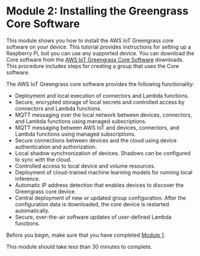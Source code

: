 # Module 2: Installing the Greengrass Core Software<a name="module2"></a>

This module shows you how to install the AWS IoT Greengrass core software on your device\. This tutorial provides instructions for setting up a Raspberry Pi, but you can use any supported device\. You can download the Core software  from the [AWS IoT Greengrass Core Software](what-is-gg.md#gg-core-download-tab) downloads\. This procedure  includes steps for creating a group that uses the Core software\.

The AWS IoT Greengrass core software provides the following functionality:
+ Deployment and local execution of connectors and Lambda functions\.
+ Secure, encrypted storage of local secrets and controlled access by connectors and Lambda functions\.
+ MQTT messaging over the local network between devices, connectors, and Lambda functions using managed subscriptions\.
+ MQTT messaging between AWS IoT and devices, connectors, and Lambda functions using managed subscriptions\.
+ Secure connections between devices and the cloud using device authentication and authorization\.
+ Local shadow synchronization of devices\. Shadows can be configured to sync with the cloud\.
+ Controlled access to local device and volume resources\.
+ Deployment of cloud\-trained machine learning models for running local inference\.
+ Automatic IP address detection that enables devices to discover the Greengrass core device\.
+ Central deployment of new or updated group configuration\. After the configuration data is downloaded, the core device is restarted automatically\.
+ Secure, over\-the\-air software updates of user\-defined Lambda functions\.

Before you begin, make sure that you have completed [Module 1](module1.md)\.

This module should take less than 30 minutes to complete\.